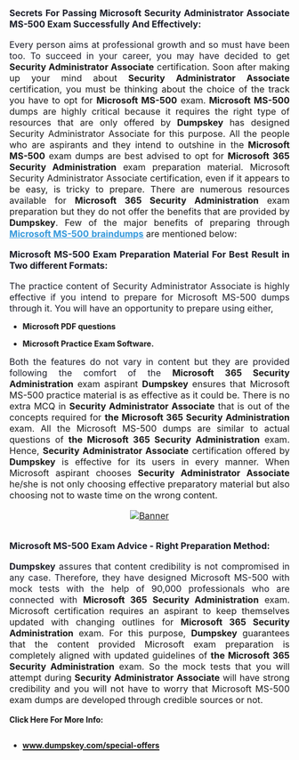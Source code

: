 <h2 style="margin: 0cm 0cm 0.0001pt; text-align: justify;"><span style="font-size:12pt"><span new="" roman="" style="font-family:" times=""><strong><span arial="" style="font-family:"><span style="color:#1c1e29">Secrets For Passing Microsoft Security Administrator Associate MS-500 Exam Successfully And Effectively:</span></span></strong></span></span></h2>

<p style="margin:0cm; margin-bottom:.0001pt; text-align:justify; margin-right:0cm; margin-left:0cm"> </p>

<p style="margin:0cm; margin-bottom:.0001pt; text-align:justify; margin-right:0cm; margin-left:0cm"><span style="font-size:12pt"><span new="" roman="" style="font-family:" times=""><span arial="" style="font-family:"><span style="color:#1c1e29">Every person aims at professional growth and so must have been too. To succeed in your career, you may have decided to get</span></span><strong style="white-space:pre-wrap"><span arial="" style="font-family:"> Security Administrator Associate</span></strong><span style="white-space:pre-wrap"> certification. Soon after making up your mind about </span><strong style="white-space:pre-wrap"><span arial="" style="font-family:">Security Administrator Associate</span></strong><span style="white-space:pre-wrap"> certification, you must be thinking about the choice of the track you have to opt for </span><strong style="white-space:pre-wrap"><span arial="" style="font-family:">Microsoft MS-500</span></strong><span style="white-space:pre-wrap"> exam.</span><strong style="white-space:pre-wrap"><span arial="" style="font-family:"> Microsoft MS-500</span></strong><span style="white-space:pre-wrap"> dumps are highly critical because it requires the right type of resources that are only offered by </span><strong style="white-space:pre-wrap"><span arial="" style="font-family:">Dumpskey</span></strong><span style="white-space:pre-wrap"> has designed Security Administrator Associate for this purpose. All the people who are aspirants and they intend to outshine in the</span><strong style="white-space:pre-wrap"><span arial="" style="font-family:"> Microsoft MS-500</span></strong><span style="white-space:pre-wrap"> exam dumps are best advised to opt for </span><strong style="white-space:pre-wrap"><span arial="" style="font-family:">Microsoft 365 Security Administration</span></strong><span style="white-space:pre-wrap"> exam preparation material. Microsoft Security Administrator Associate certification, even if it appears to be easy, is tricky to prepare. There are numerous resources available for </span><strong style="white-space:pre-wrap"><span arial="" style="font-family:">Microsoft 365 Security Administration</span></strong><span style="white-space:pre-wrap"> exam preparation but they do not offer the benefits that are provided by </span><strong style="white-space:pre-wrap"><span arial="" style="font-family:">Dumpskey</span></strong><span style="white-space:pre-wrap">. Few of the major benefits of preparing through </span><a href="http://www.google.com/search?q=site:dumpskey.com/Microsoft/MS-500-braindumps"><span style="color:#3498db;"><u><strong style="white-space:pre-wrap"><span arial="" style="font-family:">Microsoft MS-500</span></strong></u></span></a><span style="white-space:pre-wrap"><a href="http://www.google.com/search?q=site:dumpskey.com/Microsoft/MS-500-braindumps"><span style="color:#3498db;"><u> <strong>braindumps</strong></u></span></a> are mentioned below: </span></span></span></p>

<p style="margin:0cm; margin-bottom:.0001pt; text-align:justify; margin-right:0cm; margin-left:0cm"> </p>

<h3 style="margin: 0cm 0cm 0.0001pt; text-align: justify;"><span style="font-size:12pt"><span new="" roman="" style="font-family:" times=""><strong><span arial="" style="font-family:"><span style="color:#1c1e29">Microsoft MS-500 Exam Preparation Material For Best Result in Two different Formats:</span></span></strong></span></span></h3>

<p style="margin:0cm; margin-bottom:.0001pt; text-align:justify; margin-right:0cm; margin-left:0cm"> </p>

<p style="margin:0cm; margin-bottom:.0001pt; text-align:justify; margin-right:0cm; margin-left:0cm"><span style="font-size:12pt"><span new="" roman="" style="font-family:" times=""><span arial="" style="font-family:"><span style="color:#1c1e29">The practice content of Security Administrator Associate is highly effective if you intend to prepare for Microsoft MS-500 dumps through it. You will have an opportunity to prepare using either,</span></span></span></span></p>

<ul>
	<li style="margin: 0cm 0cm 0.0001pt; text-align: justify;">
	<p><span style="font-size:14px;"><strong>Microsoft PDF questions</strong></span></p>
	</li>
	<li style="margin: 0cm 0cm 0.0001pt; text-align: justify;">
	<p><span style="font-size:14px;"><strong>Microsoft Practice Exam Software.</strong></span></p>
	</li>
</ul>

<p style="margin:0cm; margin-bottom:.0001pt; text-align:justify; margin-right:0cm; margin-left:0cm"><span style="font-size:12pt"><span new="" roman="" style="font-family:" times=""><span arial="" style="font-family:"><span style="color:#1c1e29">Both the features do not vary in content but they are provided following the comfort of the </span></span><strong style="white-space:pre-wrap"><span arial="" style="font-family:">Microsoft 365 Security Administration</span></strong><span style="white-space:pre-wrap"> exam aspirant <strong>D</strong></span><strong style="white-space:pre-wrap"><span style="white-space:pre-wrap"><span arial="" style="font-family:">umpskey</span></span></strong><span style="white-space:pre-wrap"> ensures that Microsoft MS-500 practice material is as effective as it could be. There is no extra MCQ in </span><strong style="white-space:pre-wrap"><span arial="" style="font-family:">Security Administrator Associate</span></strong><span style="white-space:pre-wrap"> that is out of the concepts required for </span><strong style="white-space:pre-wrap"><span arial="" style="font-family:">the Microsoft 365 Security Administration</span></strong><span style="white-space:pre-wrap"> exam. All the Microsoft MS-500 dumps are similar to actual questions of </span><strong style="white-space:pre-wrap"><span arial="" style="font-family:">the Microsoft 365 Security Administration</span></strong><span style="white-space:pre-wrap"> exam. Hence, </span><strong style="white-space:pre-wrap"><span arial="" style="font-family:">Security Administrator Associate</span></strong><span style="white-space:pre-wrap"> certification offered by <strong>D</strong></span><strong style="white-space:pre-wrap"><span style="white-space:pre-wrap"><span arial="" style="font-family:">umpskey</span></span></strong><span style="white-space:pre-wrap"> is effective for its users in every manner. When Microsoft aspirant chooses </span><strong style="white-space:pre-wrap"><span arial="" style="font-family:">Security Administrator Associate</span></strong><span style="white-space:pre-wrap"> he/she is not only choosing effective preparatory material but also choosing not to waste time on the wrong content.</span></span></span></p>

<p style="margin:0cm; margin-bottom:.0001pt; text-align:justify; margin-right:0cm; margin-left:0cm"> </p>

<p style="margin: 0cm 0cm 0.0001pt; text-align: center;"><a href="https://www.dumpskey.com/microsoft/ms-500-braindumps"><span style="font-size:12pt"><span new="" roman="" style="font-family:" times=""><span style="white-space:pre-wrap"><span style="white-space:pre-wrap"><img src="http://soperdoper.com/search_portal/uploads/general_banners/1532338720_BANNER-8.jpg" alt="Banner"/></span></span></span></span></a></p>

<p style="margin:0cm; margin-bottom:.0001pt; text-align:justify; margin-right:0cm; margin-left:0cm"> </p>

<p style="margin: 0cm 0cm 0.0001pt; text-align: justify;"> </p>

<h2 style="margin: 0cm 0cm 0.0001pt; text-align: justify;"><span style="font-size:12pt"><span new="" roman="" style="font-family:" times=""><strong><span arial="" style="font-family:"><span style="color:#1c1e29">Microsoft MS-500 Exam Advice - Right Preparation Method:</span></span></strong></span></span></h2>

<p style="margin:0cm; margin-bottom:.0001pt; text-align:justify; margin-right:0cm; margin-left:0cm"> </p>

<p style="margin:0cm; margin-bottom:.0001pt; text-align:justify; margin-right:0cm; margin-left:0cm"><span style="font-size:12pt"><span new="" roman="" style="font-family:" times=""><strong><span arial="" style="font-family:"><span style="color:#1c1e29">Dumpskey</span></span></strong><span style="white-space:pre-wrap"><span arial="" style="font-family:"><span style="color:#1c1e29"> assures that content credibility is not compromised in any case. Therefore, they have designed Microsoft MS-500 with mock tests with the help of 90,000 professionals who are connected with </span></span><strong style="white-space:pre-wrap"><span arial="" style="font-family:">Microsoft 365 Security Administration</span></strong><span style="white-space:pre-wrap"> exam. Microsoft certification requires an aspirant to keep themselves updated with changing outlines for </span><strong style="white-space:pre-wrap"><span arial="" style="font-family:">Microsoft 365 Security Administration</span></strong><span style="white-space:pre-wrap"> exam. For this purpose, <strong>D</strong></span><strong style="white-space:pre-wrap"><span style="white-space:pre-wrap"><span arial="" style="font-family:">umpskey</span></span></strong><span style="white-space:pre-wrap"> guarantees that the content provided Microsoft exam preparation is completely aligned with updated guidelines of </span><strong style="white-space:pre-wrap"><span arial="" style="font-family:">the Microsoft 365 Security Administration</span></strong><span style="white-space:pre-wrap"> exam. So the mock tests that you will attempt during </span><strong style="white-space:pre-wrap"><span arial="" style="font-family:">Security Administrator Associate</span></strong><span style="white-space:pre-wrap"> will have strong credibility and you will not have to worry that Microsoft MS-500 exam dumps are developed through credible sources or not.</span></span></span></span></p>

<p style="margin:0cm; margin-bottom:.0001pt; text-align:justify; margin-right:0cm; margin-left:0cm"> </p>

<p style="margin:0cm; margin-bottom:.0001pt; text-align:justify; margin-right:0cm; margin-left:0cm"><span style="font-size:14px;"><strong>Click Here For More Info:</strong></span></p>

<ul>
	<li>
	<h2><a href="https://www.dumpskey.com/special-offers"><span style="font-size:14px;"><strong>www.dumpskey.com/special-offers</strong></span></a></h2>
	</li>
</ul>
